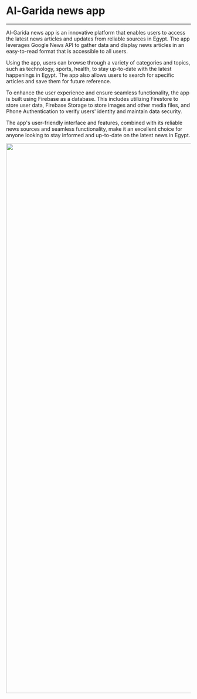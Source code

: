 # Al-Garida news app
-------------------------------

Al-Garida news app is an innovative platform that enables users to access the latest news articles and updates from reliable sources in Egypt. The app leverages Google News API to gather data and display news articles in an easy-to-read format that is accessible to all users.

Using the app, users can browse through a variety of categories and topics, such as technology, sports, health, to stay up-to-date with the latest happenings in Egypt. The app also allows users to search for specific articles and save them for future reference.

To enhance the user experience and ensure seamless functionality, the app is built using Firebase as a database. This includes utilizing Firestore to store user data, Firebase Storage to store images and other media files, and Phone Authentication to verify users' identity and maintain data security.

The app's user-friendly interface and features, combined with its reliable news sources and seamless functionality, make it an excellent choice for anyone looking to stay informed and up-to-date on the latest news in Egypt.

<img src="https://user-images.githubusercontent.com/73830725/232253008-e7e7e9de-6850-4b20-bc08-1d4bc5dfba84.jpg" width="3000" height="1500"/>

